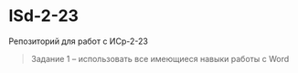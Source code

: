 # ISd-2-23

Репозиторий для работ с ИСр-2-23
> Задание 1 – использовать все имеющиеся навыки работы с Word
